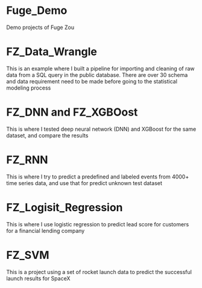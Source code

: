 # Fuge_Demo
Demo projects of Fuge Zou


# FZ_Data_Wrangle
This is an example where I built a pipeline for importing and cleaning of raw data from a SQL query in the public database. 
There are over 30 schema and data requirement need to be made before going to the statistical modeling process

# FZ_DNN and FZ_XGBOost
This is where I tested deep neural network (DNN) and XGBoost for the same dataset, and compare the results 

# FZ_RNN
This is where I try to predict a predefined and labeled events from 4000+ time series data, and use that for predict unknown test dataset

# FZ_Logisit_Regression
This is where I use logistic regression to predict lead score for customers for a financial lending company 

# FZ_SVM
This is a project using a set of rocket launch data to predict the successful launch results for SpaceX


